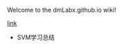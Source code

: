 Welcome to the dmLabx.github.io wiki!

[link](https://github.com/dmLabx/dmLabx.github.io/wiki/tet)


* SVM学习总结